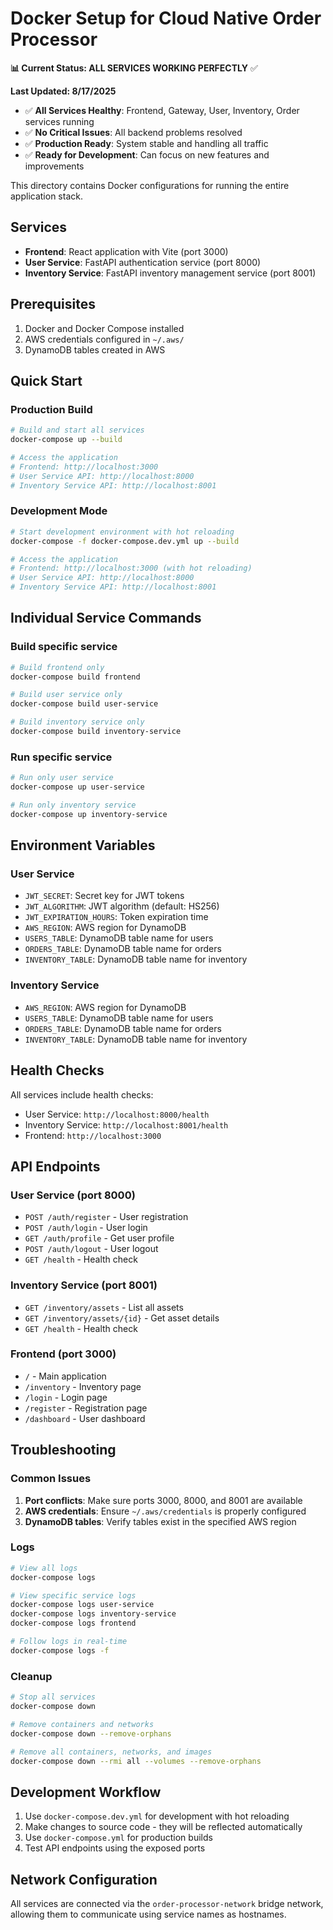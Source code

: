 # Docker Setup for Cloud Native Order Processor

**📊 Current Status: ALL SERVICES WORKING PERFECTLY** ✅

**Last Updated: 8/17/2025**
- ✅ **All Services Healthy**: Frontend, Gateway, User, Inventory, Order services running
- ✅ **No Critical Issues**: All backend problems resolved
- ✅ **Production Ready**: System stable and handling all traffic
- ✅ **Ready for Development**: Can focus on new features and improvements

This directory contains Docker configurations for running the entire application stack.

## Services

- **Frontend**: React application with Vite (port 3000)
- **User Service**: FastAPI authentication service (port 8000)
- **Inventory Service**: FastAPI inventory management service (port 8001)

## Prerequisites

1. Docker and Docker Compose installed
2. AWS credentials configured in `~/.aws/`
3. DynamoDB tables created in AWS

## Quick Start

### Production Build

```bash
# Build and start all services
docker-compose up --build

# Access the application
# Frontend: http://localhost:3000
# User Service API: http://localhost:8000
# Inventory Service API: http://localhost:8001
```

### Development Mode

```bash
# Start development environment with hot reloading
docker-compose -f docker-compose.dev.yml up --build

# Access the application
# Frontend: http://localhost:3000 (with hot reloading)
# User Service API: http://localhost:8000
# Inventory Service API: http://localhost:8001
```

## Individual Service Commands

### Build specific service
```bash
# Build frontend only
docker-compose build frontend

# Build user service only
docker-compose build user-service

# Build inventory service only
docker-compose build inventory-service
```

### Run specific service
```bash
# Run only user service
docker-compose up user-service

# Run only inventory service
docker-compose up inventory-service
```

## Environment Variables

### User Service
- `JWT_SECRET`: Secret key for JWT tokens
- `JWT_ALGORITHM`: JWT algorithm (default: HS256)
- `JWT_EXPIRATION_HOURS`: Token expiration time
- `AWS_REGION`: AWS region for DynamoDB
- `USERS_TABLE`: DynamoDB table name for users
- `ORDERS_TABLE`: DynamoDB table name for orders
- `INVENTORY_TABLE`: DynamoDB table name for inventory

### Inventory Service
- `AWS_REGION`: AWS region for DynamoDB
- `USERS_TABLE`: DynamoDB table name for users
- `ORDERS_TABLE`: DynamoDB table name for orders
- `INVENTORY_TABLE`: DynamoDB table name for inventory

## Health Checks

All services include health checks:

- User Service: `http://localhost:8000/health`
- Inventory Service: `http://localhost:8001/health`
- Frontend: `http://localhost:3000`

## API Endpoints

### User Service (port 8000)
- `POST /auth/register` - User registration
- `POST /auth/login` - User login
- `GET /auth/profile` - Get user profile
- `POST /auth/logout` - User logout
- `GET /health` - Health check

### Inventory Service (port 8001)
- `GET /inventory/assets` - List all assets
- `GET /inventory/assets/{id}` - Get asset details
- `GET /health` - Health check

### Frontend (port 3000)
- `/` - Main application
- `/inventory` - Inventory page
- `/login` - Login page
- `/register` - Registration page
- `/dashboard` - User dashboard

## Troubleshooting

### Common Issues

1. **Port conflicts**: Make sure ports 3000, 8000, and 8001 are available
2. **AWS credentials**: Ensure `~/.aws/credentials` is properly configured
3. **DynamoDB tables**: Verify tables exist in the specified AWS region

### Logs

```bash
# View all logs
docker-compose logs

# View specific service logs
docker-compose logs user-service
docker-compose logs inventory-service
docker-compose logs frontend

# Follow logs in real-time
docker-compose logs -f
```

### Cleanup

```bash
# Stop all services
docker-compose down

# Remove containers and networks
docker-compose down --remove-orphans

# Remove all containers, networks, and images
docker-compose down --rmi all --volumes --remove-orphans
```

## Development Workflow

1. Use `docker-compose.dev.yml` for development with hot reloading
2. Make changes to source code - they will be reflected automatically
3. Use `docker-compose.yml` for production builds
4. Test API endpoints using the exposed ports

## Network Configuration

All services are connected via the `order-processor-network` bridge network, allowing them to communicate using service names as hostnames.